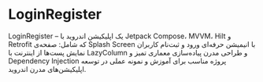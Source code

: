 # LoginRegister
LoginRegister – یک اپلیکیشن اندروید با Jetpack Compose، MVVM، Hilt و Retrofit که شامل:  صفحه‌ی Splash Screen با انیمیشن حرفه‌ای  ورود و ثبت‌نام کاربران  نمایش پست‌ها از اینترنت با LazyColumn و طراحی مدرن  پیاده‌سازی معماری تمیز و Dependency Injection  پروژه مناسب برای آموزش و نمونه عملی در توسعه اپلیکیشن‌های مدرن اندروید.
